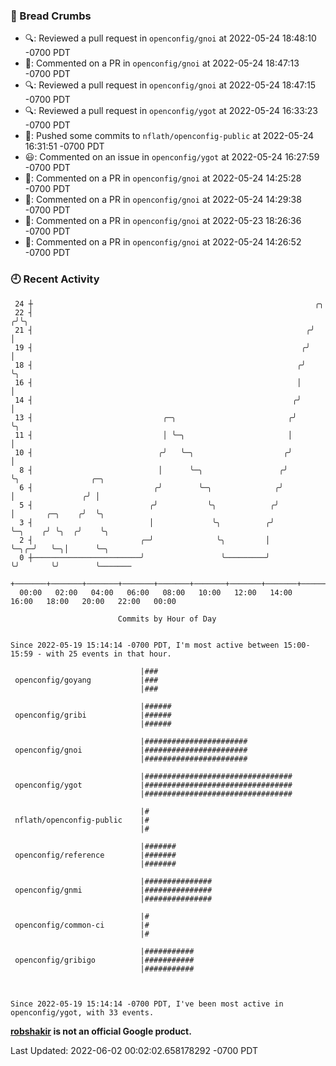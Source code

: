 ### 🍞 Bread Crumbs

 * 🔍: Reviewed a pull request in  `openconfig/gnoi` at 2022-05-24 18:48:10 -0700 PDT
 * 💬: Commented on a PR in  `openconfig/gnoi` at 2022-05-24 18:47:13 -0700 PDT
 * 🔍: Reviewed a pull request in  `openconfig/gnoi` at 2022-05-24 18:47:15 -0700 PDT
 * 🔍: Reviewed a pull request in  `openconfig/ygot` at 2022-05-24 16:33:23 -0700 PDT
 * 🚢: Pushed some commits to `nflath/openconfig-public` at 2022-05-24 16:31:51 -0700 PDT
 * 😃: Commented on an issue in `openconfig/ygot` at 2022-05-24 16:27:59 -0700 PDT
 * 💬: Commented on a PR in  `openconfig/gnoi` at 2022-05-24 14:25:28 -0700 PDT
 * 💬: Commented on a PR in  `openconfig/gnoi` at 2022-05-24 14:29:38 -0700 PDT
 * 💬: Commented on a PR in  `openconfig/gnoi` at 2022-05-23 18:26:36 -0700 PDT
 * 💬: Commented on a PR in  `openconfig/gnoi` at 2022-05-24 14:26:52 -0700 PDT

### 🕘 Recent Activity
```
 24 ┼                                                               ╭╮
 22 ┤                                                              ╭╯╰╮
 21 ┤                                                             ╭╯  │
 19 ┤                                                            ╭╯   │
 18 ┤                                                           ╭╯    ╰╮
 16 ┤                                                           │      │
 14 ┤                                                          ╭╯      │
 13 ┤                             ╭─╮                         ╭╯       ╰╮
 11 ┤                             │ ╰─╮                       │         │
 10 ┤                            ╭╯   ╰─╮                    ╭╯         │
  8 ┤                            │      ╰─╮                 ╭╯          ╰╮                ╭─╮
  6 ┤                           ╭╯        ╰─╮              ╭╯            │               ╭╯ │
  5 ┤                          ╭╯           ╰╮            ╭╯             │       ╭─╮    ╭╯  ╰╮
  3 ┤                          │             ╰╮          ╭╯              ╰─╮    ╭╯ ╰╮  ╭╯    ╰╮
  2 ┤                        ╭─╯              ╰╮         │                 ╰─╮╭─╯   ╰─╮│      ╰─╮
  0 ┼────────────────────────╯                 ╰─────────╯                   ╰╯       ╰╯        ╰───────
    +───────+───────+───────+───────+───────+───────+───────+───────+───────+───────+───────+───────+────
  00:00   02:00   04:00   06:00   08:00   10:00   12:00   14:00   16:00   18:00   20:00   22:00   00:00   

						Commits by Hour of Day


Since 2022-05-19 15:14:14 -0700 PDT, I'm most active between 15:00-15:59 - with 25 events in that hour.

```



```
                             |###
 openconfig/goyang           |###
                             |###

                             |######
 openconfig/gribi            |######
                             |######

                             |#######################
 openconfig/gnoi             |#######################
                             |#######################

                             |#################################
 openconfig/ygot             |#################################
                             |#################################

                             |#
 nflath/openconfig-public    |#
                             |#

                             |#######
 openconfig/reference        |#######
                             |#######

                             |###############
 openconfig/gnmi             |###############
                             |###############

                             |#
 openconfig/common-ci        |#
                             |#

                             |###########
 openconfig/gribigo          |###########
                             |###########



Since 2022-05-19 15:14:14 -0700 PDT, I've been most active in openconfig/ygot, with 33 events.

```
**[robshakir](mailto:robjs@google.com) is not an official Google product.**  


Last Updated: 2022-06-02 00:02:02.658178292 -0700 PDT
